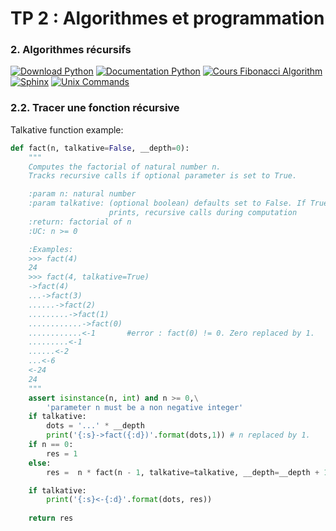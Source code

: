 # TP 2 : Algorithmes et programmation

### 2. Algorithmes récursifs


[![Download Python](https://pp.vk.me/c836333/v836333766/10af/Uxs7hx8-fOU.jpg)](https://www.python.org/downloads/release/python-344/)
[![Documentation Python](https://pp.vk.me/c836333/v836333766/10b6/r1KTGitaPQA.jpg)](https://docs.python.org/3.4/)
[![Cours Fibonacci Algorithm](https://pp.vk.me/c626922/v626922766/2cf9a/1W8tLeh3E0o.jpg)](https://ocw.mit.edu/courses/electrical-engineering-and-computer-science/6-006-introduction-to-algorithms-fall-2011/lecture-videos/lecture-19-dynamic-programming-i-fibonacci-shortest-paths/)
[![Sphinx](https://pp.vk.me/c836333/v836333766/10c4/1N2SYXB6bXg.jpg)](https://pypi.python.org/pypi/Sphinx)
[![Unix Commands](https://pp.vk.me/c836333/v836333766/10cb/mE9nIDqKWIo.jpg)](https://en.wikipedia.org/wiki/List_of_Unix_commands)

### 2.2. Tracer une fonction récursive

Talkative function example:
```python
def fact(n, talkative=False, __depth=0):
    """
    Computes the factorial of natural number n. 
    Tracks recursive calls if optional parameter is set to True.

    :param n: natural number
    :param talkative: (optional boolean) defaults set to False. If True, 
                      prints, recursive calls during computation
    :return: factorial of n
    :UC: n >= 0

    :Examples:
    >>> fact(4)
    24
    >>> fact(4, talkative=True)
    ->fact(4)
    ...->fact(3)
    ......->fact(2)
    .........->fact(1)
    ............->fact(0)
    ............<-1       #error : fact(0) != 0. Zero replaced by 1.
    .........<-1
    ......<-2
    ...<-6
    <-24
    24
    """
    assert isinstance(n, int) and n >= 0,\
        'parameter n must be a non negative integer'
    if talkative:
        dots = '...' * __depth
        print('{:s}->fact({:d})'.format(dots,1)) # n replaced by 1.
    if n == 0:
        res = 1
    else:
        res =  n * fact(n - 1, talkative=talkative, __depth=__depth + 1)

    if talkative:
        print('{:s}<-{:d}'.format(dots, res))
        
    return res
```
